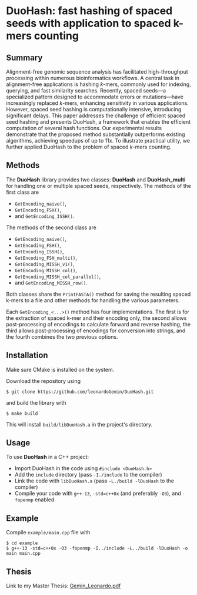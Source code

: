 # DuoHash: fast hashing of spaced seeds with application to spaced k-mers counting



## Summary

Alignment-free genomic sequence analysis has facilitated high-throughput processing within numerous bioinformatics workflows. A central task in alignment-free applications is hashing $k$-mers, commonly used for indexing, querying, and fast similarity searches. Recently, spaced seeds—a specialized pattern designed to accommodate errors or mutations—have increasingly replaced $k$-mers, enhancing sensitivity in various applications. However, spaced seed hashing is computationally intensive, introducing significant delays.
This paper addresses the challenge of efficient spaced seed hashing and presents DuoHash,  a framework that enables the efficient computation of several hash functions. Our experimental results demonstrate that the proposed method substantially outperforms existing algorithms, achieving speedups of up to 11x. To illustrate practical utility, we further applied DuoHash to the problem of spaced $k$-mers counting.

## Methods
The **DuoHash** library provides two classes: **DuoHash** and **DuoHash_multi** for handling one or multiple spaced seeds, respectively. The methods of the first class are
- `GetEncoding_naive()`,
- `GetEncoding_FSH()`,
- and `GetEncoding_ISSH()`.

The methods of the second class are
- `GetEncoding_naive()`,
- `GetEncoding_FSH()`,
- `GetEncoding_ISSH()`,
- `GetEncoding_FSH_multi()`,
- `GetEncoding_MISSH_v1()`,
- `GetEncoding_MISSH_col()`,
- `GetEncoding_MISSH_col_parallel()`,
- and `GetEncoding_MISSH_row()`.

Both classes share the `PrintFASTA()` method for saving the resulting spaced k-mers to a file and other methods for handling the various parameters.

Each `GetEncoding_<...>()` method has four implementations. The first is for the extraction of spaced k-mer and their encoding only, the second allows post-processing of encodings to calculate forward and reverse hashing, the third allows post-processing of encodings for conversion into strings, and the fourth combines the two previous options.


## Installation
Make sure CMake is installed on the system.

Download the repository using
```shell
$ git clone https://github.com/leonardoGemin/DuoHash.git
```
and build the library with 
```shell
$ make build
```

This will install `build/libDuoHash.a` in the project's directory.


## Usage
To use **DuoHash** in a C++ project:
- Import DuoHash in the code using `#include <DuoHash.h>`
- Add the `include` directory (pass `-I./include` to the compiler)
- Link the code with `libDuoHash.a` (pass `-L./build -lDuoHash` to the compiler)
- Compile your code with `g++-13`, `-std=c++0x` (and preferably `-O3`), and `-fopenmp` enabled


## Example
Compile `example/main.cpp` file with
```shell
$ cd example
$ g++-13 -std=c++0x -O3 -fopenmp -I../include -L../build -lDuoHash -o main main.cpp
```


## Thesis
Link to my Master Thesis: [Gemin_Leonardo.pdf](https://thesis.unipd.it/retrieve/99e7ee7c-1348-45f6-8a02-467bae6b0dbc/Gemin_Leonardo.pdf)
